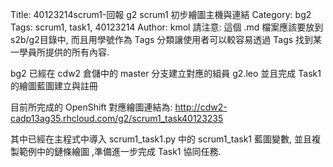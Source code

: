 Title: 40123214scrum1-回報 g2 scrum1 初步繪圖主機與連結
Category: bg2
Tags: scrum1, task1, 40123214
Author: kmol
請注意: 這個 .md 檔案應該要放到 s2b/g2目錄中, 而且用學號作為 Tags 分類讓使用者可以較容易透過 Tags 找到某一學員所提供的所有內容.

bg2 已經在 cdw2 倉儲中的 master 分支建立對應的組員 g2.leo 並且完成 Task1 的繪圖藍圖建立與註冊

<!-- PELICAN_END_SUMMARY -->

目前所完成的 OpenShift 對應繪圖連結為: <a href="http://cdw2-cadp13ag35.rhcloud.com/g2/scrum1_task40123235">http://cdw2-cadp13ag35.rhcloud.com/g2/scrum1_task40123235</a>

其中已經在主程式中導入 scrum1_task1.py 中的 scrum1_task1 藍圖變數, 並且複製範例中的鏈條繪圖 ,準備進一步完成 Task1 協同任務.
